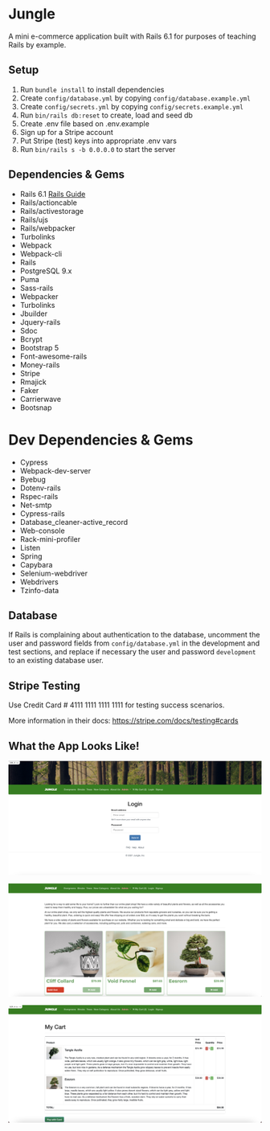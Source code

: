 # Jungle

A mini e-commerce application built with Rails 6.1 for purposes of teaching Rails by example.

## Setup

1. Run `bundle install` to install dependencies
2. Create `config/database.yml` by copying `config/database.example.yml`
3. Create `config/secrets.yml` by copying `config/secrets.example.yml`
4. Run `bin/rails db:reset` to create, load and seed db
5. Create .env file based on .env.example
6. Sign up for a Stripe account
7. Put Stripe (test) keys into appropriate .env vars
8. Run `bin/rails s -b 0.0.0.0` to start the server

## Dependencies & Gems

- Rails 6.1 [Rails Guide](http://guides.rubyonrails.org/v6.1/)
- Rails/actioncable
- Rails/activestorage
- Rails/ujs
- Rails/webpacker
- Turbolinks
- Webpack
- Webpack-cli
- Rails
- PostgreSQL 9.x
- Puma
- Sass-rails
- Webpacker
- Turbolinks
- Jbuilder
- Jquery-rails
- Sdoc
- Bcrypt
- Bootstrap 5
- Font-awesome-rails
- Money-rails
- Stripe
- Rmajick
- Faker
- Carrierwave
- Bootsnap

# Dev Dependencies & Gems

- Cypress
- Webpack-dev-server
- Byebug
- Dotenv-rails
- Rspec-rails
- Net-smtp
- Cypress-rails
- Database_cleaner-active_record
- Web-console
- Rack-mini-profiler
- Listen
- Spring
- Capybara
- Selenium-webdriver
- Webdrivers
- Tzinfo-data

## Database

If Rails is complaining about authentication to the database, uncomment the user and password fields from `config/database.yml` in the development and test sections, and replace if necessary the user and password `development` to an existing database user.

## Stripe Testing

Use Credit Card # 4111 1111 1111 1111 for testing success scenarios.

More information in their docs: <https://stripe.com/docs/testing#cards>

## What the App Looks Like!

!["Website directs to login page if user is not signed in!"](https://github.com/hpatel1959/jungle-rails/blob/master/docs/show-login.png?raw=true)

!["Lists all products on home page once user is logged in!"](https://github.com/hpatel1959/jungle-rails/blob/master/docs/show-products.png?raw=true)

!["Shows user items in cart once added!"](https://github.com/hpatel1959/jungle-rails/blob/master/docs/show-cart-with-items.png?raw=true)